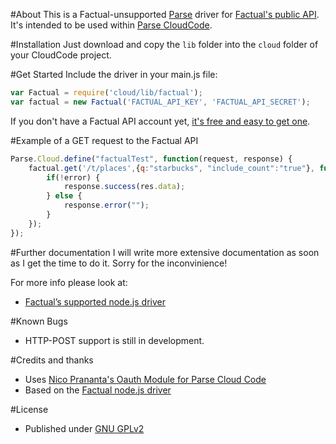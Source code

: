 #About
This is a Factual-unsupported [Parse](http://parse.com) driver for [Factual's public API](http://developer.factual.com/).
It's intended to be used within [Parse CloudCode](https://www.parse.com/docs/cloud_code_guide#cloud_code).

#Installation
Just download and copy the `lib` folder into the `cloud` folder of your CloudCode project.

#Get Started
Include the driver in your main.js file:
```javascript
var Factual = require('cloud/lib/factual');
var factual = new Factual('FACTUAL_API_KEY', 'FACTUAL_API_SECRET');
```
If you don't have a Factual API account yet, [it's free and easy to get one](https://www.factual.com/api-keys/request).

#Example of a GET request to the Factual API
```javascript
Parse.Cloud.define("factualTest", function(request, response) {
    factual.get('/t/places',{q:"starbucks", "include_count":"true"}, function (error, res) {
        if(!error) {
            response.success(res.data);
        } else {
            response.error("");
        }
    });
});
```
#Further documentation
I will write more extensive documentation as soon as I get the time to do it. Sorry for the inconvinience!

For more info please look at:
* [Factual’s supported node.js driver](https://github.com/Factual/factual-nodejs-driver)

#Known Bugs
* HTTP-POST support is still in development.

#Credits and thanks
* Uses [Nico Prananta's Oauth Module for Parse Cloud Code](https://github.com/nicnocquee/Oauth-Module-for-Parse-Cloud-Code)
* Based on the [Factual node.js driver](https://github.com/Factual/factual-nodejs-driver)

#License
* Published under [GNU GPLv2](LICENSE)